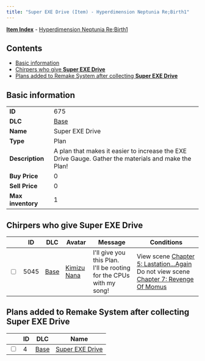 ```yaml
---
title: "Super EXE Drive (Item) - Hyperdimension Neptunia Re;Birth1"
---
```


[**Item Index**](/neptunia/rb1/item/index.html) - [Hyperdimension Neptunia Re;Birth1](/neptunia/rb1)

## Contents

- [Basic information](#basic-information)
- [Chirpers who give **Super EXE Drive**](#chirpers-who-give-super-exe-drive)
- [Plans added to Remake System after collecting **Super EXE Drive**](#plans-added-to-remake-system-after-collecting-super-exe-drive)

## Basic information

|   |   |
| -- | -- |
| **ID** | 675 |
| **DLC** | [Base](/neptunia/rb1/dlc/1-base.html) |
| **Name** | Super EXE Drive |
| **Type** | Plan |
| **Description** | A plan that makes it easier to increase the EXE Drive Gauge. Gather the materials and make the Plan! |
| **Buy Price** | 0 |
| **Sell Price** | 0 |
| **Max inventory** | 1 |

## Chirpers who give **Super EXE Drive**

|    | ID | DLC | Avatar | Message | Conditions |
| -- | -- | --- | ------ | ------- | ---------- |
| <input type="checkbox" id="rb1-chirper-event-1-5045" class="trackbox" /> | 5045 | [Base](/neptunia/rb1/dlc/1-base.html) | [Kimizu Nana](/neptunia/rb1/avatar/1-223-kimizu-nana.html) | I'll give you this Plan.<br />I'll be rooting for the CPUs with my song! | View scene [Chapter 5: Lastation...Again](/neptunia/rb1/scene/1-501-chapter-5-lastation-again.html)<br />Do not view scene [Chapter 7: Revenge Of Momus](/neptunia/rb1/scene/1-727-chapter-7-revenge-of-momus.html) |

## Plans added to Remake System after collecting **Super EXE Drive**

|    | ID | DLC | Name |
| -- | -- | --- | ---- |
| <input type="checkbox" id="rb1-remake-1-4" class="trackbox" /> | 4 | [Base](/neptunia/rb1/dlc/1-base.html) | [Super EXE Drive](/neptunia/rb1/remake/1-4-super-exe-drive.html) |